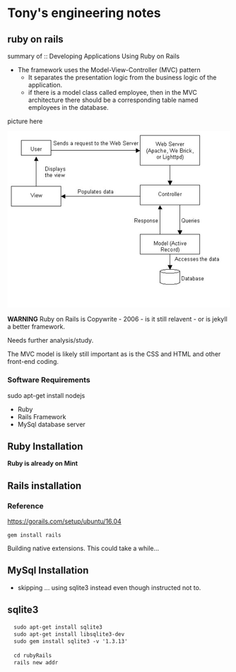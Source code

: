 # Tony's engineering notes

## ruby on rails

summary of :: 
Developing Applications Using Ruby on Rails


- The framework uses the Model-View-Controller (MVC) pattern
	- It separates the presentation logic from the business logic of the application. 
	- if there is a model class called employee, then in the MVC architecture there should be a corresponding table named employees in the database.

picture here

![context](./assets/contextMVP.png)


**WARNING** Ruby on Rails is Copywrite - 2006 - is it still relavent - or is jekyll a better framework.

Needs further analysis/study.

The MVC model is likely still important as is the CSS and HTML and other front-end coding.

### Software Requirements

sudo apt-get install nodejs

- Ruby
- Rails Framework
- MySql database server

## Ruby Installation

**Ruby is already on Mint**

## Rails installation

### Reference
https://gorails.com/setup/ubuntu/16.04

```
gem install rails
```
Building native extensions.  This could take a while...


## MySql Installation

- skipping ... using sqlite3 instead even though instructed not to.


## sqlite3

```
  sudo apt-get install sqlite3
  sudo apt-get install libsqlite3-dev
  sudo gem install sqlite3 -v '1.3.13'

  cd rubyRails
  rails new addr
```





